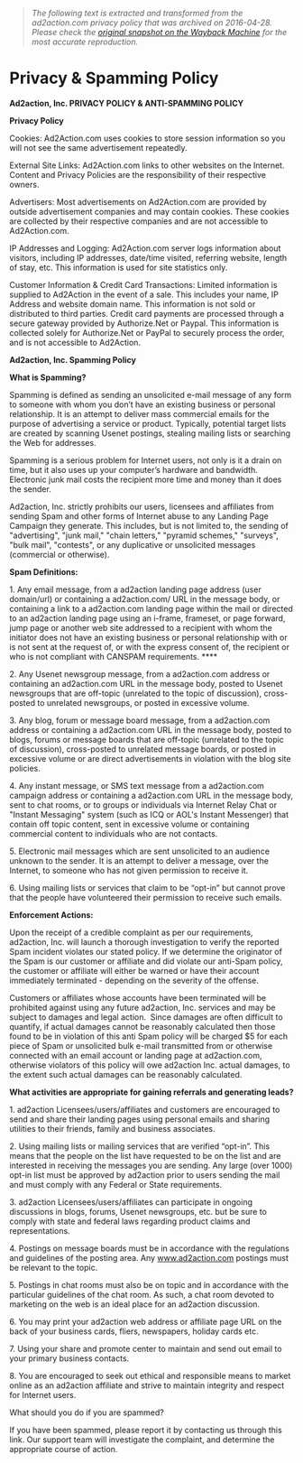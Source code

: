 > *The following text is extracted and transformed from the ad2action.com privacy policy that was archived on 2016-04-28. Please check the [original snapshot on the Wayback Machine](https://web.archive.org/web/20160428075153id_/http%3A//www.ad2action.com/index.php%3Foption%3Dcom_content%26view%3Darticle%26id%3D60%26Itemid%3D126) for the most accurate reproduction.*

# Privacy & Spamming Policy

**Ad2action, Inc. PRIVACY POLICY & ANTI-SPAMMING POLICY**

  
**Privacy Policy**

  
Cookies: Ad2Action.com uses cookies to store session information so you will not see the same advertisement repeatedly.

External Site Links: Ad2Action.com links to other websites on the Internet. Content and Privacy Policies are the responsibility of their respective owners.

Advertisers: Most advertisements on Ad2Action.com are provided by outside advertisement companies and may contain cookies. These cookies are collected by their respective companies and are not accessible to Ad2Action.com.

IP Addresses and Logging: Ad2Action.com server logs information about visitors, including IP addresses, date/time visited, referring website, length of stay, etc. This information is used for site statistics only.

Customer Information & Credit Card Transactions: Limited information is supplied to Ad2Action in the event of a sale. This includes your name, IP Address and website domain name. This information is not sold or distributed to third parties. Credit card payments are processed through a secure gateway provided by Authorize.Net or Paypal. This information is collected solely for Authorize.Net or PayPal to securely process the order, and is not accessible to Ad2Action.

**Ad2action, Inc. Spamming Policy**

**What is Spamming?**

Spamming is defined as sending an unsolicited e-mail message of any form to someone with whom you don’t have an existing business or personal relationship. It is an attempt to deliver mass commercial emails for the purpose of advertising a service or product. Typically, potential target lists are created by scanning Usenet postings, stealing mailing lists or searching the Web for addresses.

Spamming is a serious problem for Internet users, not only is it a drain on time, but it also uses up your computer’s hardware and bandwidth. Electronic junk mail costs the recipient more time and money than it does the sender. 

Ad2action, Inc. strictly prohibits our users, licensees and affiliates from sending Spam and other forms of Internet abuse to any Landing Page Campaign they generate. This includes, but is not limited to, the sending of "advertising", "junk mail," "chain letters," "pyramid schemes," "surveys", "bulk mail", "contests", or any duplicative or unsolicited messages (commercial or otherwise). 

**Spam Definitions:**

  
1\. Any email message, from a ad2action landing page address (user domain/url) or containing a ad2action.com/ URL in the message body, or containing a link to a ad2action.com landing page within the mail or directed to an ad2action landing page using an i-frame, frameset, or page forward, jump page or another web site addressed to a recipient with whom the initiator does not have an existing business or personal relationship with or is not sent at the request of, or with the express consent of, the recipient or who is not compliant with CANSPAM requirements. ****

2\. Any Usenet newsgroup message, from a ad2action.com address or containing an ad2action.com URL in the message body, posted to Usenet newsgroups that are off-topic (unrelated to the topic of discussion), cross-posted to unrelated newsgroups, or posted in excessive volume. 

3\. Any blog, forum or message board message, from a ad2action.com address or containing a ad2action.com URL in the message body, posted to blogs, forums or message boards that are off-topic (unrelated to the topic of discussion), cross-posted to unrelated message boards, or posted in excessive volume or are direct advertisements in violation with the blog site policies. 

4\. Any instant message, or SMS text message from a ad2action.com campaign address or containing a ad2action.com URL in the message body, sent to chat rooms, or to groups or individuals via Internet Relay Chat or "Instant Messaging" system (such as ICQ or AOL's Instant Messenger) that contain off topic content, sent in excessive volume or containing commercial content to individuals who are not contacts.

5\. Electronic mail messages which are sent unsolicited to an audience unknown to the sender. It is an attempt to deliver a message, over the Internet, to someone who has not given permission to receive it. 

6\. Using mailing lists or services that claim to be “opt-in” but cannot prove that the people have volunteered their permission to receive such emails. 

  
**Enforcement Actions:**

Upon the receipt of a credible complaint as per our requirements, ad2action, Inc. will launch a thorough investigation to verify the reported Spam incident violates our stated policy. If we determine the originator of the Spam is our customer or affiliate and did violate our anti-Spam policy, the customer or affiliate will either be warned or have their account immediately terminated - depending on the severity of the offense.

Customers or affiliates whose accounts have been terminated will be prohibited against using any future ad2action, Inc. services and may be subject to damages and legal action.  Since damages are often difficult to quantify, if actual damages cannot be reasonably calculated then those found to be in violation of this anti Spam policy will be charged $5 for each piece of Spam or unsolicited bulk e-mail transmitted from or otherwise connected with an email account or landing page at ad2action.com, otherwise violators of this policy will owe ad2action Inc. actual damages, to the extent such actual damages can be reasonably calculated. 

**What activities are appropriate for gaining referrals and generating leads?**

1\. ad2action Licensees/users/affiliates and customers are encouraged to send and share their landing pages using personal emails and sharing utilities to their friends, family and business associates.

2\. Using mailing lists or mailing services that are verified “opt-in”. This means that the people on the list have requested to be on the list and are interested in receiving the messages you are sending. Any large (over 1000) opt-in list must be approved by ad2action prior to users sending the mail and must comply with any Federal or State requirements.

3\. ad2action Licensees/users/affiliates can participate in ongoing discussions in blogs, forums, Usenet newsgroups, etc. but be sure to comply with state and federal laws regarding product claims and representations. 

4\. Postings on message boards must be in accordance with the regulations and guidelines of the posting area. Any www.ad2action.com postings must be relevant to the topic. 

5\. Postings in chat rooms must also be on topic and in accordance with the particular guidelines of the chat room. As such, a chat room devoted to marketing on the web is an ideal place for an ad2action discussion.

6\. You may print your ad2action web address or affiliate page URL on the back of your business cards, fliers, newspapers, holiday cards etc. 

7\. Using your share and promote center to maintain and send out email to your primary business contacts.

8\. You are encouraged to seek out ethical and responsible means to market online as an ad2action affiliate and strive to maintain integrity and respect for Internet users.

What should you do if you are spammed? 

If you have been spammed, please report it by contacting us through this link. Our support team will investigate the complaint, and determine the appropriate course of action.
